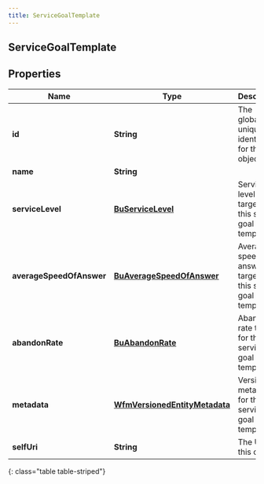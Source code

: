 ```yaml
---
title: ServiceGoalTemplate
---
```


## ServiceGoalTemplate

## Properties

| Name                     | Type                                                                                 | Description                                                    | Notes      |
| ------------------------ | ------------------------------------------------------------------------------------ | -------------------------------------------------------------- | ---------- |
| **id**                   | <!----><!---->**String**<!---->                                                      | The globally unique identifier for the object.                 | [optional] |
| **name**                 | <!----><!---->**String**<!---->                                                      |                                                                | [optional] |
| **serviceLevel**         | <!----><!---->[**BuServiceLevel**](BuServiceLevel.md)<!---->                         | Service level targets for this service goal template           | [optional] |
| **averageSpeedOfAnswer** | <!----><!---->[**BuAverageSpeedOfAnswer**](BuAverageSpeedOfAnswer.md)<!---->         | Average speed of answer targets for this service goal template | [optional] |
| **abandonRate**          | <!----><!---->[**BuAbandonRate**](BuAbandonRate.md)<!---->                           | Abandon rate targets for this service goal template            | [optional] |
| **metadata**             | <!----><!---->[**WfmVersionedEntityMetadata**](WfmVersionedEntityMetadata.md)<!----> | Version metadata for the service goal template                 | [optional] |
| **selfUri**              | <!----><!---->**String**<!---->                                                      | The URI for this object                                        | [optional] |

{: class="table table-striped"}
